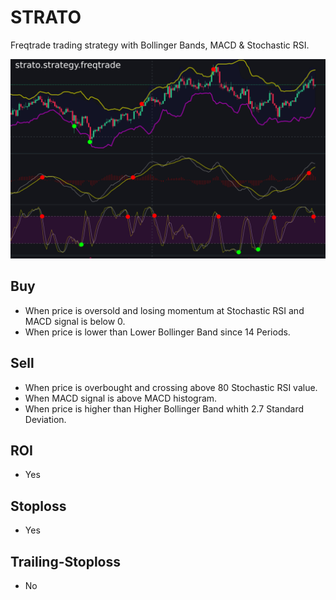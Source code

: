 # STRATO
Freqtrade trading strategy with Bollinger Bands, MACD & Stochastic RSI.

![Buy/Sell signals](/preview.png)

## Buy
* When price is oversold and losing momentum at Stochastic RSI and MACD signal is below 0.
* When price is lower than Lower Bollinger Band since 14 Periods.

## Sell
* When price is overbought and crossing above 80 Stochastic RSI value.
* When MACD signal is above MACD histogram.
* When price is higher than Higher Bollinger Band whith 2.7 Standard Deviation.

## ROI
* Yes

## Stoploss 
* Yes

## Trailing-Stoploss
* No

